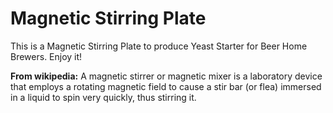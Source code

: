 # Magnetic Stirring Plate

This is a Magnetic Stirring Plate to produce Yeast Starter for Beer Home Brewers. Enjoy it!

**From wikipedia:** A magnetic stirrer or magnetic mixer is a laboratory device that employs a rotating magnetic field to cause a stir bar (or flea) immersed in a liquid to spin very quickly, thus stirring it.
